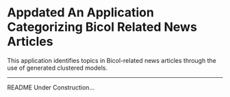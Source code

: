 # Appdated An Application Categorizing Bicol Related News Articles
This application identifies topics in Bicol-related news articles through the use of generated clustered models.


---
README Under Construction...
